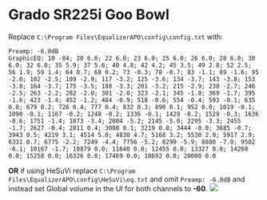 # Grado SR225i Goo Bowl
Replace `C:\Program Files\EqualizerAPO\config\config.txt` with:
```
Preamp: -6.0dB
GraphicEQ: 10 -84; 20 6.0; 22 6.0; 23 6.0; 25 6.0; 26 6.0; 28 6.0; 30 6.0; 32 6.0; 35 5.9; 37 5.6; 40 4.8; 42 4.2; 45 3.5; 49 2.8; 52 2.5; 56 1.9; 59 1.4; 64 0.7; 68 0.2; 73 -0.3; 78 -0.7; 83 -1.1; 89 -1.6; 95 -2.0; 102 -2.5; 109 -2.9; 117 -3.2; 125 -3.6; 134 -3.7; 143 -3.8; 153 -3.8; 164 -3.7; 175 -3.5; 188 -3.3; 201 -3.2; 215 -2.9; 230 -2.7; 246 -2.5; 263 -2.2; 282 -2.0; 301 -2.0; 323 -2.1; 345 -1.8; 369 -1.7; 395 -1.6; 423 -1.4; 452 -1.2; 484 -0.9; 518 -0.6; 554 -0.4; 593 -0.1; 635 0.0; 679 0.2; 726 0.4; 777 0.4; 832 0.3; 890 0.1; 952 0.0; 1019 -0.1; 1090 -0.1; 1167 -0.2; 1248 -0.2; 1336 -0.1; 1429 -0.2; 1529 -0.3; 1636 -0.6; 1751 -1.4; 1873 -3.4; 2004 -5.2; 2145 -5.0; 2295 -3.3; 2455 -1.7; 2627 -0.4; 2811 0.4; 3008 0.1; 3219 0.8; 3444 -0.0; 3685 -0.7; 3943 0.5; 4219 3.1; 4514 5.0; 4830 4.7; 5168 3.2; 5530 2.9; 5917 2.9; 6331 0.7; 6775 -2.2; 7249 -4.4; 7756 -5.2; 8299 -5.9; 8880 -7.0; 9502 -6.1; 10167 -1.7; 10879 0.0; 11640 0.0; 12455 0.0; 13327 0.0; 14260 0.0; 15258 0.0; 16326 0.0; 17469 0.0; 18692 0.0; 20000 0.0
```
**OR** if using HeSuVi replace `C:\Program Files\EqualizerAPO\config\HeSuVi\eq.txt` and omit `Preamp: -6.0dB` and instead set Global volume in the UI for both channels to **-60**.
![](https://raw.githubusercontent.com/jaakkopasanen/AutoEq/master/results/Headphone.com/innerfidelity/onear/Grado%20SR225i%20Goo%20Bowl/Grado%20SR225i%20Goo%20Bowl.png)